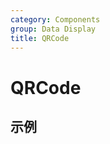 ```yaml
---
category: Components
group: Data Display
title: QRCode
---
```


# QRCode

## 示例

<code src="./demos/demo1.jsx"></code>
